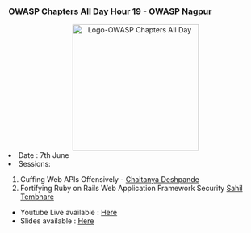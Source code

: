 ### OWASP Chapters All Day Hour 19 - OWASP Nagpur

<center><img src="https://owasp.org/www-community/pages/social/chapters_all_day/assets/images/Logo-Chapters_All_Day-Transparent.jpg" width="250" height="250" alt="Logo-OWASP Chapters All Day"/></center

* Date : 7th June
* Sessions: 

1. Cuffing Web APIs Offensively  - <a href="mailto:chaitanya.deshp@gmail.com">Chaitanya Deshpande</a>
2. Fortifying Ruby on Rails Web Application Framework Security <a href="https://twitter.com/peeper35">Sahil Tembhare</a>


* Youtube Live available : <a href="https://www.youtube.com/watch?v=WhK42yvjqvs"> Here </a>
* Slides available : <a href="https://www.slideshare.net/OWASPNagpur"> Here </a>


